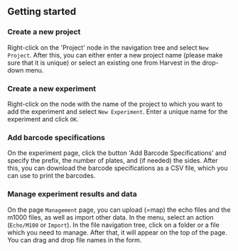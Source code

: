 ## Getting started

### Create a new project

Right-click on the 'Project' node in the navigation tree and select `New Project`.
After this, you can either enter a new project name (please make sure that it is unique) or select an existing one from Harvest in the drop-down menu.


### Create a new experiment

Right-click on the node with the name of the project to  which you want to add the experiment and select `New Experiment`.
Enter a unique name for the experiment and click `OK`.


### Add barcode specifications

On the experiment page, click the button 'Add Barcode Specifications' and specify the prefix, the number of plates, and (if needed) the sides. 
After this, you can download the barcode specifications as a CSV file, which you can use to print the barcodes.


### Manage experiment results and data

On the page `Management` page, you can upload (=map) the echo files and the m1000 files, as well as import other data.
In the menu, select an action (`Echo/M100` or `Import`).
In the file navigation tree, click on a folder or a file which you need to manage. After that, it will appear on the top of the page. You can drag and drop file names in the form. 